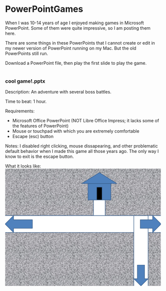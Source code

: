 # PowerPointGames
When I was 10-14 years of age I enjoyed making games in Microsoft PowerPoint.  Some of them were quite impressive, so I am posting them here.

There are some things in these PowerPoints that I cannot create or edit in my newer version of PowerPoint running on my Mac.  But the old PowerPoints still run.

Download a PowerPoint file, then play the first slide to play the game.
<br>
<br>
<h3>cool game!.pptx</h3>

Description: An adventure with several boss battles.

Time to beat: 1 hour.

Requirements: 
<ul>
  <li>Microsoft Office PowerPoint (NOT Libre Office Impress; it lacks some of the features of PowerPoint)</li>
  <li>Mouse or touchpad with which you are extremely comfortable</li>
  <li>Escape (esc) button</li>
</ul>

Notes: I disabled right clicking, mouse dissapearing, and other problematic default behavior when I made this game all those years ago.  The only way I know to exit is the escape button.

What it looks like:
![What it looks like](https://github.com/winkelmantanner/PowerPointGames/blob/master/whatItLooksLike.png?raw=true)

